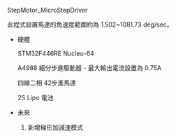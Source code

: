 StepMotor_MicroStepDriver

此程式設置馬達的角速度範圍約為 1.502~1081.73 deg/sec。

- 硬體

  STM32F446RE Nucleo-64

  A4988 細分步進驅動器 - 最大輸出電流設置為 0.75A

  四線二相 42步進馬達

  2S Lipo 電池

- 未來

  1. 新增梯形加減速模式